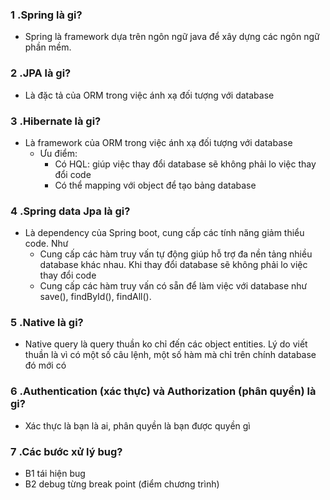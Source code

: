 ### 1 .Spring là gi?
- Spring là framework dựa trên ngôn ngữ java để xây dựng các ngôn ngữ phần mềm.

### 2 .JPA là gi?
- Là đặc tả của ORM trong việc ánh xạ đối tượng với database

### 3 .Hibernate là gi?
- Là framework của ORM trong việc ánh xạ đối tượng với database
    - Ưu điểm:
        - Có HQL: giúp việc thay đổi database sẽ không phải lo việc thay đổi code
        - Có thể mapping với object để tạo bảng database

### 4 .Spring data Jpa là gi?
- Là dependency của Spring boot, cung cấp các tính năng giảm thiểu code. Như
    - Cung cấp các hàm truy vấn tự động giúp hỗ trợ đa nền tảng nhiều database khác nhau. Khi thay đổi database sẽ không phải lo việc thay đổi code
    - Cung cấp các hàm truy vấn có sẵn để làm việc với database như save(), findById(), findAll().

### 5 .Native là gi?
- Native query là query thuần ko chỉ đến các object entities. Lý do viết thuần là vì có một số câu lệnh, một số hàm mà chỉ trên chính database đó mới có

### 6 .Authentication (xác thực) và Authorization (phân quyền) là gi?
- Xác thực là bạn là ai, phân quyền là bạn được quyền gì

### 7 .Các bước xử lý bug?
- B1 tái hiện bug
- B2 debug từng break point (điểm chương trình)
